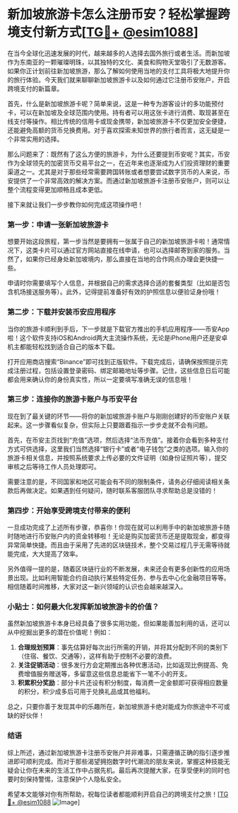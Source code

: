 # 新加坡旅游卡怎么注册币安？轻松掌握跨境支付新方式[[TG💪+ @esim1088](https://t.me/s/esim1088)]

在当今全球化迅速发展的时代，越来越多的人选择去国外旅行或者生活。而新加坡作为东南亚的一颗璀璨明珠，以其独特的文化、美食和购物天堂吸引了无数游客。如果你正计划前往新加坡旅游，那么了解如何使用当地的支付工具将极大地提升你的旅行体验。今天我们就来聊聊新加坡旅游卡以及如何通过它注册币安账户，开启跨境支付的新篇章。

首先，什么是新加坡旅游卡呢？简单来说，这是一种专为游客设计的多功能预付卡，可以在新加坡及全球范围内使用。持有者可以用这张卡进行消费、取现甚至在线支付等操作。相比传统的信用卡或现金携带，新加坡旅游卡不仅更加安全便捷，还能避免高额的货币兑换费用。对于喜欢探索未知世界的旅行者而言，这无疑是一个非常实用的选择。

那么问题来了：既然有了这么方便的旅游卡，为什么还要提到币安呢？其实，币安作为全球领先的加密货币交易平台之一，在近年来也逐渐成为人们投资理财的重要渠道之一。尤其是对于那些经常需要跨国转账或者想要尝试数字货币的人来说，币安提供了一个非常高效的解决方案。而通过新加坡旅游卡注册币安账户，则可以让整个流程变得更加顺畅且成本更低。

接下来就让我们一步步教你如何完成这项操作吧！

### 第一步：申请一张新加坡旅游卡

想要开始这段旅程，第一步当然是要拥有一张属于自己的新加坡旅游卡啦！通常情况下，这类卡片可以通过官方网站直接在线申请，也可以选择邮寄到家的服务。当然了，如果你已经身处新加坡境内，那么直接在当地的合作网点办理会更快捷一些。

申请时你需要填写个人信息，并根据自己的需求选择合适的套餐类型（比如是否包含机场接送服务等）。此外，记得提前准备好有效的护照信息以便验证身份哦！

### 第二步：下载并安装币安应用程序

当你的旅游卡顺利到手后，下一步就是下载官方推出的手机应用程序——币安App啦！这个软件支持iOS和Android两大主流操作系统，无论是iPhone用户还是安卓机主都能轻松找到适合自己的版本下载。

打开应用商店搜索“Binance”即可找到正版软件。下载完成后，请确保按照提示完成注册过程，包括设置登录密码、绑定邮箱地址等步骤。记住，这些信息日后可能都会用来确认你的身份真实性，所以一定要填写准确无误的信息哦！

### 第三步：连接你的旅游卡账户与币安平台

现在到了最关键的环节——将你的新加坡旅游卡账户与刚刚创建好的币安账户关联起来。这一步骤看似复杂，但实际上只要跟着指示一步步走就不会有问题。

首先，在币安主页找到“充值”选项，然后选择“法币充值”。接着你会看到多种支付方式可供选择，这里我们当然选择“银行卡”或者“电子钱包”之类的选项。输入你的旅游卡相关信息，并按照系统要求上传必要的文件证明（如身份证照片等），提交审核之后等待工作人员处理即可。

需要注意的是，不同国家和地区可能会有不同的限制条件，请务必仔细阅读相关条款后再做决定。如果遇到任何疑问，随时联系客服团队寻求帮助总是没错的！

### 第四步：开始享受跨境支付带来的便利

一旦成功完成了上述所有步骤，恭喜你！你现在就可以利用手中的新加坡旅游卡随时随地进行币安账户内的资金转移啦！无论是购买加密货币还是提取现金，都变得异常简单快捷。而且由于采用了先进的区块链技术，整个交易过程几乎无需等待就能完成，大大提高了效率。

另外值得一提的是，随着区块链行业的不断发展，未来还会有更多创新性的应用场景出现。比如利用智能合约自动执行某些特定任务、参与去中心化金融项目等等。相信随着时间推移，大家对这一新兴领域的认识也会越来越深入。

### 小贴士：如何最大化发挥新加坡旅游卡的价值？

虽然新加坡旅游卡本身已经具备了很多实用功能，但如果能善加利用的话，还可以从中挖掘出更多的潜在价值呢！例如：

1. **合理规划预算**：事先估算好每次出行所需的开销，并将其分配到不同的类别下（住宿、餐饮、交通等），这样有助于控制不必要的浪费。
2. **关注促销活动**：很多发行方会定期推出各种优惠活动，比如返现比例提高、免费增值服务赠送等，多留意这些信息总能省下一笔不小的开支。
3. **积累积分奖励**：部分卡片还设有积分制度，每消费一定金额即可获得相应数量的积分，积少成多后可用于兑换礼品或其他福利。

总之，只要你善于发现其中的乐趣所在，新加坡旅游卡绝对能成为你旅途中不可或缺的好伙伴！

### 结语

综上所述，通过新加坡旅游卡注册币安账户并非难事，只需遵循正确的指引逐步推进即可顺利完成。而对于那些渴望拥抱数字时代潮流的朋友来说，掌握这种技能无疑会让你在未来的生活工作中占据先机。最后再次提醒大家，在享受便利的同时也要时刻保持警惕，注意保护个人隐私安全。

希望本文能够对你有所帮助，祝每位读者都能顺利开启自己的跨境支付之旅！[[TG💪+ @esim1088](https://t.me/s/esim1088) ![Image](https://i.postimg.cc/4NQfJmqS/Snipaste-2025-05-13-00-14-12.png)]